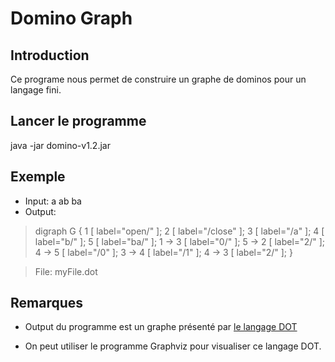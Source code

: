 # Domino Graph


## Introduction

Ce programe nous permet de construire un graphe de dominos pour un langage fini.

## Lancer le programme

java -jar domino-v1.2.jar

## Exemple 
 * Input: a ab ba 
 * Output: 
>digraph G { 1 [ label="open/" ]; 2 [ label="/close" ]; 3 [ label="/a" ]; 4 [ label="b/" ]; 5 [ label="ba/" ]; 1 -> 3 [ label="0/" ]; 5 -> 2 [ label="2/" ]; 4 -> 5 [ label="/0" ]; 3 -> 4 [ label="/1" ]; 4 -> 3 [ label="2/" ]; }

>File: myFile.dot

## Remarques

* Output du programme est un graphe présenté par [le langage DOT](http://fr.wikipedia.org/wiki/DOT_(langage))

* On peut utiliser le programme Graphviz pour visualiser ce langage DOT.

